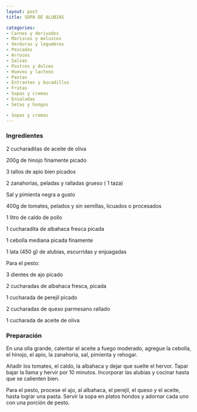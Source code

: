 ```yaml
---
layout: post
title: SOPA DE ALUBIAS

categories:
- Carnes y derivados
- Mariscos y moluscos
- Verduras y legumbres
- Pescados
- Arroces
- Salsas
- Postres y dulces
- Huevos y lacteos
- Pastas
- Entrantes y bocadillos
- Frutas
- Sopas y cremas
- Ensaladas
- Setas y hongos

- Sopas y cremas
---
```

<h3>Ingredientes</h3>

2 cucharaditas de aceite de oliva

200g de hinojo finamente picado

3 tallos de apio bien picados

2 zanahorias, peladas y ralladas grueso ( 1 taza)

Sal y pimienta negra a gusto

400g de tomates, pelados y sin semillas, licuados o procesados

1 litro de caldo de pollo

1 cucharadita de albahaca fresca picada

1 cebolla mediana picada finamente

1 lata (450 g) de alubias, escurridas y enjuagadas

Para el pesto:

3 dientes de ajo picado

2 cucharadas de albahaca fresca, picada

1 cucharada de perejil picado

2 cucharadas de queso parmesano rallado

1 cucharada de aceite de oliva

<h3>Preparación</h3>

En una olla grande, calentar el aceite a fuego moderado, agregue la cebolla, el hinojo, el apio, la zanahoria, sal, pimienta y rehogar.

Añadir los tomates, el caldo, la albahaca y dejar que suelte el hervor. Tapar bajar la llama y hervir por 10 minutos. Incorporar las alubias y cocinar hasta que se calienten bien.

Para el pesto, procese el ajo, al albahaca, el perejil, el queso y el aceite, hasta lograr una pasta. Servir la sopa en platos hondos y adornar cada uno con una porción de pesto.

